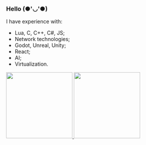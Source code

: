 ### Hello (●'◡'●)

I have experience with: 
- Lua, C, C++, C#, JS;
- Network technologies;
- Godot, Unreal, Unity;
- React;
- AI;
- Virtualization.

<div>
  <a href="https://github.com/allenderalencar">
  <img height="180em" src="https://github-readme-stats.vercel.app/api?username=allenderalencar&show_icons=true&theme=dracula&include_all_commits=true&count_private=true"/>
  <img height="180em" src="https://github-readme-stats.vercel.app/api/top-langs/?username=allenderalencar&layout=compact&langs_count=7&theme=dracula"/>
</div>

